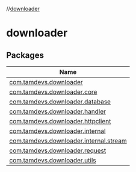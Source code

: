 //[downloader](index.md)

# downloader

## Packages

| Name |
|---|
| [com.tamdevs.downloader](downloader/com.tamdevs.downloader/index.md) |
| [com.tamdevs.downloader.core](downloader/com.tamdevs.downloader.core/index.md) |
| [com.tamdevs.downloader.database](downloader/com.tamdevs.downloader.database/index.md) |
| [com.tamdevs.downloader.handler](downloader/com.tamdevs.downloader.handler/index.md) |
| [com.tamdevs.downloader.httpclient](downloader/com.tamdevs.downloader.httpclient/index.md) |
| [com.tamdevs.downloader.internal](downloader/com.tamdevs.downloader.internal/index.md) |
| [com.tamdevs.downloader.internal.stream](downloader/com.tamdevs.downloader.internal.stream/index.md) |
| [com.tamdevs.downloader.request](downloader/com.tamdevs.downloader.request/index.md) |
| [com.tamdevs.downloader.utils](downloader/com.tamdevs.downloader.utils/index.md) |
